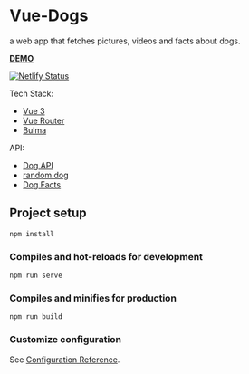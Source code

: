 #  Vue-Dogs
a web app that fetches pictures, videos and facts about dogs.

**[DEMO](https://compassionate-wiles-a73879.netlify.app/)**

[![Netlify Status](https://api.netlify.com/api/v1/badges/ca99df95-c1a9-4a7f-a7f0-6cd7d3119e97/deploy-status)](https://app.netlify.com/sites/compassionate-wiles-a73879/deploys)

Tech Stack:
- [Vue 3](https://vuejs.org/)
- [Vue Router](https://router.vuejs.org/)
- [Bulma](https://bulma.io/)

API:
- [Dog API](https://dog.ceo/dog-api/)
- [random.dog](https://random.dog/)
- [Dog Facts](https://dukengn.github.io/Dog-facts-API/)

## Project setup
```
npm install
```

### Compiles and hot-reloads for development
```
npm run serve
```

### Compiles and minifies for production
```
npm run build
```

### Customize configuration
See [Configuration Reference](https://cli.vuejs.org/config/).
